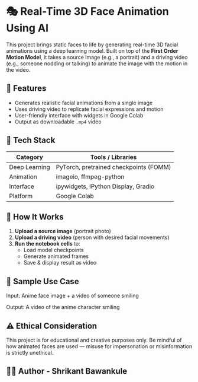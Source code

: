 # 🎭 Real-Time 3D Face Animation Using AI

This project brings static faces to life by generating real-time 3D facial animations using a deep learning model. Built on top of the **First Order Motion Model**, it takes a source image (e.g., a portrait) and a driving video (e.g., someone nodding or talking) to animate the image with the motion in the video.

## 📌 Features

- Generates realistic facial animations from a single image
- Uses driving video to replicate facial expressions and motion
- User-friendly interface with widgets in Google Colab
- Output as downloadable `.mp4` video

## 🧠 Tech Stack

| Category       | Tools / Libraries                       |
|----------------|------------------------------------------|
| Deep Learning  | PyTorch, pretrained checkpoints (FOMM)   |
| Animation      | imageio, ffmpeg-python                   |
| Interface      | ipywidgets, IPython Display, Gradio      |
| Platform       | Google Colab                             |

## 🚀 How It Works

1. **Upload a source image** (portrait photo)
2. **Upload a driving video** (person with desired facial movements)
3. **Run the notebook cells** to:
   - Load model checkpoints
   - Generate animated frames
   - Save & display result as video
  
## 🧪 Sample Use Case
Input: Anime face image + a video of someone smiling

Output: A video of the anime character smiling

## ⚠️ Ethical Consideration
This project is for educational and creative purposes only. Be mindful of how animated faces are used — misuse for impersonation or misinformation is strictly unethical.

## 👨‍💻 Author - Shrikant Bawankule




